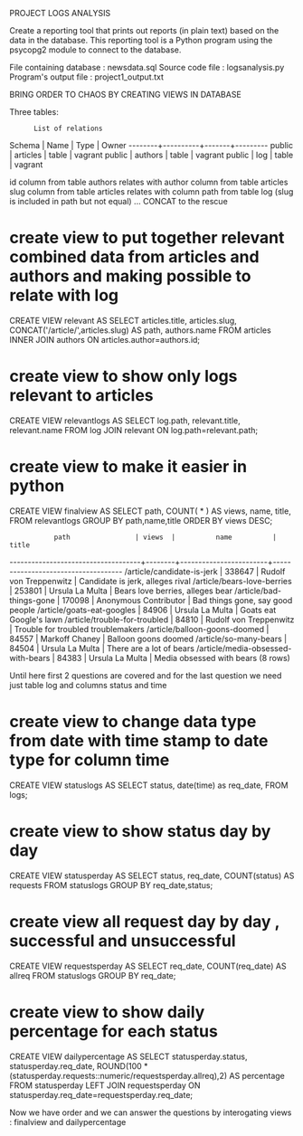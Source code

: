 PROJECT LOGS ANALYSIS


Create a reporting tool that prints out reports (in plain text) based on the data in the database. This reporting tool is a Python program using the psycopg2 module to connect to the database.

File containing database : newsdata.sql
Source code file : logsanalysis.py
Program's output file : project1_output.txt


BRING ORDER TO CHAOS BY CREATING VIEWS IN DATABASE


Three tables:

          List of relations
 Schema |   Name   | Type  |  Owner
--------+----------+-------+---------
 public | articles | table | vagrant
 public | authors  | table | vagrant
 public | log      | table | vagrant


 id column from table authors relates with author column from table articles
 slug column from table articles relates with column path from table log (slug is included in path but not equal) ... CONCAT to the rescue


# create view to put together relevant combined data from articles and authors and making possible to relate with log

CREATE VIEW relevant AS
SELECT articles.title,
	articles.slug,
	CONCAT('/article/',articles.slug) AS path,
	authors.name
FROM articles INNER JOIN authors
ON articles.author=authors.id;


# create view to show only logs relevant to articles

CREATE VIEW relevantlogs AS
SELECT log.path,
	relevant.title,
	relevant.name
FROM log JOIN relevant
ON log.path=relevant.path;


# create view to make it easier in python 

CREATE VIEW finalview AS
SELECT path,
	COUNT( * ) AS views,
	name,
	title,
FROM relevantlogs
GROUP BY path,name,title
ORDER BY views DESC;


               path                | views  |          name          |               title
------------------------------------+--------+------------------------+------------------------------------
 /article/candidate-is-jerk         | 338647 | Rudolf von Treppenwitz | Candidate is jerk, alleges rival
 /article/bears-love-berries        | 253801 | Ursula La Multa        | Bears love berries, alleges bear
 /article/bad-things-gone           | 170098 | Anonymous Contributor  | Bad things gone, say good people
 /article/goats-eat-googles         |  84906 | Ursula La Multa        | Goats eat Google's lawn
 /article/trouble-for-troubled      |  84810 | Rudolf von Treppenwitz | Trouble for troubled troublemakers
 /article/balloon-goons-doomed      |  84557 | Markoff Chaney         | Balloon goons doomed
 /article/so-many-bears             |  84504 | Ursula La Multa        | There are a lot of bears
 /article/media-obsessed-with-bears |  84383 | Ursula La Multa        | Media obsessed with bears
(8 rows)


Until here first 2 questions are covered and for the last question we need just table log and columns status and time


# create view to change data type from date with time stamp to date type for column time

CREATE VIEW statuslogs AS
SELECT status,
	date(time) as req_date,
FROM logs;


# create view to show status day by day

CREATE VIEW statusperday AS
SELECT status,
	req_date,
	COUNT(status) AS requests
FROM statuslogs
GROUP BY req_date,status;


# create view all request day by day , successful and unsuccessful

CREATE VIEW requestsperday AS
SELECT req_date,
	COUNT(req_date) AS allreq
FROM statuslogs
GROUP BY req_date;



# create view to show daily percentage for each status


CREATE VIEW dailypercentage AS
SELECT statusperday.status,
	statusperday.req_date,
	ROUND(100 * (statusperday.requests::numeric/requestsperday.allreq),2) AS percentage
FROM statusperday LEFT JOIN requestsperday
ON statusperday.req_date=requestsperday.req_date;



Now we have order and we can answer the questions by interogating views : finalview and dailypercentage
